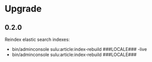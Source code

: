 # Upgrade

## 0.2.0

Reindex elastic search indexes:
* bin/adminconsole sulu:article:index-rebuild ###LOCALE### -live
* bin/adminconsole sulu:article:index-rebuild ###LOCALE###
